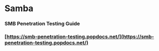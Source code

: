 # Samba

### SMB Penetration Testing Guide

### [https://smb-penetration-testing.popdocs.net/](https://smb-penetration-testing.popdocs.net/)
